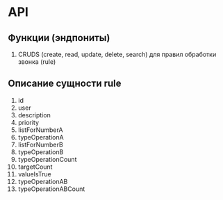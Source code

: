 # API

## Функции (эндпониты)

1. CRUDS (create, read, update, delete, search) для правил обработки звонка (rule)

## Описание сущности rule

1. id 
2. user
3. description 
4. priority 
5. listForNumberA 
6. typeOperationA 
7. listForNumberB 
8. typeOperationB 
9. typeOperationCount 
10. targetCount 
11. valueIsTrue 
12. typeOperationAB 
13. typeOperationABCount
